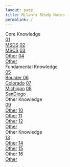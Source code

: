```yaml
---
layout: page
title: Milanfx Study Notes
permalink: /
---
```


<div class="row2">
  <div class="btn text">
    <div class="btn name">Core Knowledge</div>
    <div class="row2" style="grid-template-columns: 1fr 1fr 1fr 1fr;">
      <a href="/01-MSDS/" class="btn box1">01<br>MSDS</a>
      <a href="/02-MSCS/" class="btn box2">02<br>MSCS</a>
      <a href="/03-MSEM/" class="btn box1">03<br>Other</a>
      <a href="/04-MSEE/" class="btn box2">04<br>Other</a>
    </div>
  </div>
</div>

<div class="row2">
  <div class="btn text">
    <div class="btn name">Fundamental Knowledge</div>
    <div class="row2" style="grid-template-columns: 1fr 1fr 1fr 1fr;">
      <a href="/05-Boulder/"  class="btn box1">05<br>Boulder </a>
      <a href="/06-Colorado/" class="btn box2">06<br>Colorado</a>
      <a href="/07-Michigan/" class="btn box1">07<br>Michigan</a>
      <a href="/08-SanDiego/" class="btn box2">08<br>SanDiego</a>
    </div>
  </div>
</div>

<div class="row2">
  <div class="btn text">
    <div class="btn name">Other Knowledge</div>
    <div class="row2" style="grid-template-columns: 1fr 1fr 1fr 1fr;">
      <a href="/#/" class="btn box1">09<br>Other</a>
      <a href="/#/" class="btn box2">10<br>Other</a>
      <a href="/#/" class="btn box1">11<br>Other</a>
      <a href="/#/" class="btn box2">12<br>Other</a>
    </div>
  </div>
</div>

<div class="row2">
  <div class="btn text">
    <div class="btn name">Other Knowledge</div>
    <div class="row2" style="grid-template-columns: 1fr 1fr 1fr 1fr;">
      <a href="/#/" class="btn box1">13<br>Other</a>
      <a href="/#/" class="btn box2">14<br>Other</a>
      <a href="/#/" class="btn box1">15<br>Other</a>
      <a href="/#/" class="btn box2">16<br>Other</a>
    </div>
  </div>
</div>

<br><br><br><br><br><br><br><br><br><br><br><br>
<br><br><br><br><br><br><br><br><br><br><br><br>